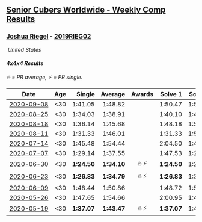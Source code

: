 <style>table {white-space: nowrap;}</style>
<link rel="stylesheet" type="text/css" href="/scw-comp/css/flags.css" />

## [Senior Cubers Worldwide - Weekly Comp Results](/scw-comp/results/)
### [Joshua Riegel](README.md) - [2019RIEG02](https://www.worldcubeassociation.org/persons/2019RIEG02?event=444)

<i class="flag flag-US" />&nbsp;United States

#### 4x4x4 Results

<span style="white-space: nowrap;">🔥 = PR average</span>, <span style="white-space: nowrap;">⚡ = PR single</span>.

| Date | Age | Single | Average | Awards | Solve 1 | Solve 2 | Solve 3 | Solve 4 | Solve 5 | Video |
| :--: | :--: | --: | --: | :--: | --: | --: | --: | --: | --: | :-- |
| [2020-09-08](../../results/2020-09-08/444.md) | <30 | 1:41.05 | 1:48.82 |  | 1:50.47 | 1:54.94 | 1:41.05 | DNS | DNS | [Desktop](https://www.facebook.com/events/342884623427933/permalink/347421749640887) / [Mobile](https://m.facebook.com/events/342884623427933?view=permalink&id=347421749640887) |
| [2020-08-25](../../results/2020-08-25/444.md) | <30 | 1:34.03 | 1:38.91 |  | 1:40.10 | 1:42.61 | 1:34.03 | DNS | DNS | [Desktop](https://www.facebook.com/events/375269430142971/permalink/380392532963994) / [Mobile](https://m.facebook.com/events/375269430142971?view=permalink&id=380392532963994) |
| [2020-08-18](../../results/2020-08-18/444.md) | <30 | 1:36.14 | 1:45.68 |  | 1:48.18 | 1:52.73 | 1:36.14 | DNS | DNS | [Desktop](https://www.facebook.com/events/3231806576868309/permalink/3251354998246800) / [Mobile](https://m.facebook.com/events/3231806576868309?view=permalink&id=3251354998246800) |
| [2020-08-11](../../results/2020-08-11/444.md) | <30 | 1:31.33 | 1:46.01 |  | 1:31.33 | 1:52.53 | 1:54.16 | DNS | DNS | [Desktop](https://www.facebook.com/events/1112228215845470/permalink/1115629312172027) / [Mobile](https://m.facebook.com/events/1112228215845470?view=permalink&id=1115629312172027) |
| [2020-07-14](../../results/2020-07-14/444.md) | <30 | 1:45.48 | 1:54.44 |  | 2:04.50 | 1:45.48 | 1:53.35 | DNS | DNS | [Desktop](https://www.facebook.com/events/2729568740635198/permalink/2733254636933275) / [Mobile](https://m.facebook.com/events/2729568740635198?view=permalink&id=2733254636933275) |
| [2020-07-07](../../results/2020-07-07/444.md) | <30 | 1:29.14 | 1:37.55 |  | 1:47.53 | 1:29.14 | 1:41.72 | 1:33.38 | 1:37.55 | [Desktop](https://www.facebook.com/events/307625317040136/permalink/309552423514092) / [Mobile](https://m.facebook.com/events/307625317040136?view=permalink&id=309552423514092) |
| [2020-06-30](../../results/2020-06-30/444.md) | <30 | **1:24.50** | **1:34.10** | 🔥 ⚡ | **1:24.50** | 1:29.31 | 1:44.64 | 1:28.34 | 2:14.71 | [Desktop](https://www.facebook.com/events/284746466306313/permalink/287582532689373) / [Mobile](https://m.facebook.com/events/284746466306313?view=permalink&id=287582532689373) |
| [2020-06-23](../../results/2020-06-23/444.md) | <30 | **1:26.83** | **1:34.79** | 🔥 ⚡ | **1:26.83** | 1:31.72 | 1:38.93 | 1:33.73 | 2:01.00 | [Desktop](https://www.facebook.com/events/268636114456043/permalink/276409987011989) / [Mobile](https://m.facebook.com/events/268636114456043?view=permalink&id=276409987011989) |
| [2020-06-09](../../results/2020-06-09/444.md) | <30 | 1:48.44 | 1:50.86 |  | 1:48.72 | 1:55.42 | 1:48.44 | DNS | DNS | [Desktop](https://www.facebook.com/events/1130228284009045/permalink/1135197253512148) / [Mobile](https://m.facebook.com/events/1130228284009045?view=permalink&id=1135197253512148) |
| [2020-05-26](../../results/2020-05-26/444.md) | <30 | 1:47.65 | 1:54.66 |  | 2:00.95 | 1:47.65 | 1:55.37 | DNS | DNS | [Desktop](https://www.facebook.com/events/637852836799991/permalink/640589796526295) / [Mobile](https://m.facebook.com/events/637852836799991?view=permalink&id=640589796526295) |
| [2020-05-19](../../results/2020-05-19/444.md) | <30 | **1:37.07** | **1:43.47** | 🔥 ⚡ | **1:37.07** | 1:40.91 | 1:52.42 | DNS | DNS | [Desktop](https://www.facebook.com/events/201300894172579/permalink/203589730610362) / [Mobile](https://m.facebook.com/events/201300894172579?view=permalink&id=203589730610362) |


<!-- Global site tag (gtag.js) - Google Analytics -->
<script async src="https://www.googletagmanager.com/gtag/js?id=UA-86348435-3"></script>
<script>window.dataLayer = window.dataLayer || []; function gtag() {dataLayer.push(arguments);} gtag('js', new Date()); gtag('config', 'UA-86348435-3');</script>
